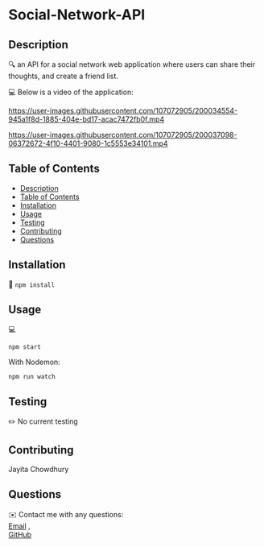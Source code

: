 # Social-Network-API

## Description

🔍 an API for a social network web application where users can share their thoughts, and create a friend list.
  
💻 Below is a video of the application:


https://user-images.githubusercontent.com/107072905/200034554-945a1f8d-1885-404e-bd17-acac7472fb0f.mp4


https://user-images.githubusercontent.com/107072905/200037098-06372672-4f10-4401-9080-1c5553e34101.mp4



## Table of Contents
- [Description](#description)
- [Table of Contents](#table-of-contents)
- [Installation](#installation)
- [Usage](#usage)
- [Testing](#testing)
- [Contributing](#contributing)
- [Questions](#questions)

## Installation
💾 
`npm install`

## Usage
💻   
  
`npm start`

With Nodemon:

`npm run watch`

## Testing
✏️
No current testing

## Contributing
Jayita Chowdhury

## Questions
✉️ Contact me with any questions:<br/> [Email](mailto:jayita.chowdhury.1987@gmail.com) , <br/>[GitHub](https://github.com/jayita87)

